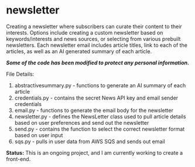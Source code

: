 # newsletter
Creating a newsletter where subscribers can curate their content to their interests. Options include creating a custom newsletter based on keywords/interests and news sources, or selecting from various prebuilt newsletters. Each newsletter email includes article titles, link to each of the articles, as well as an AI generated summary of each article.

***Some of the code has been modified to protect any personal information.***

File Details:
  1. abstractivesummary.py - functions to generate an AI summary of each article
  2. credentials.py - contains the secret News API key and email sender credentials
  3. email.py - functions to generate the email body for the newsletter
  4. newsletter.py - defines the NewsLetter class used to pull article details based on user preferences and send out the newsletter
  5. send.py - contains the function to select the correct newsletter format based on user input
  6. sqs.py - pulls in user data from AWS SQS and sends out email

**Status:** This is an ongoing project, and I am currently working to create a front-end.
